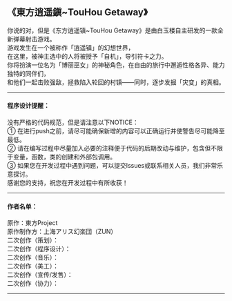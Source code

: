 ## 《東方逍遥鎭~TouHou Getaway》  
你说的对，但是《东方逍遥镇~TouHou Getaway》是由白玉楼自主研发的一款全新弹幕射击游戏。  
游戏发生在一个被称作「逍遥镇」的幻想世界，   
在这里，被神主选中的人将被授予「自机」，导引符卡之力。    
你将扮演一位名为「博丽巫女」的神秘角色，在自由的旅行中邂逅性格各异、能力独特的同伴们，  
和他们一起击败强敌，拯救陷入轮回的村镇——同时，逐步发掘「灾变」的真相。    
****
#### 程序设计提醒：
没有严格的代码规范，但是请注意以下NOTICE：  
① 在进行push之前，请尽可能确保新增的内容可以正确运行并使警告尽可能降至最低。   
② 请在编写过程中尽量加入必要的注释便于代码的后期改动与维护，包含但不限于变量，函数，类的创建和外部包调用。  
③ 如果您在开发过程中遇到问题，可以提交Issues或联系相关人员，我们非常乐意探讨。  
感谢您的支持，祝您在开发过程中有所收获！   
****
#### 作者名单：    
原作：東方Project    
原作制作方：上海アリス幻楽団（ZUN）     
二次创作（策划）：    
二次创作（程序设计）：    
二次创作（音乐）：    
二次创作（美工）：    
二次创作（宣传/发售）：    
二次创作（协力）：    
****
